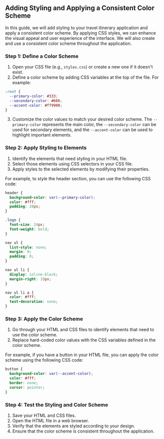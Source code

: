## Adding Styling and Applying a Consistent Color Scheme

In this guide, we will add styling to your travel itinerary application and apply a consistent color scheme. By applying CSS styles, we can enhance the visual appeal and user experience of the interface. We will also create and use a consistent color scheme throughout the application.

### Step 1: Define a Color Scheme

1. Open your CSS file (e.g., `styles.css`) or create a new one if it doesn't exist.
2. Define a color scheme by adding CSS variables at the top of the file. For example:

```css
:root {
  --primary-color: #333;
  --secondary-color: #666;
  --accent-color: #ff9900;
}
```

3. Customize the color values to match your desired color scheme. The `--primary-color` represents the main color, the `--secondary-color` can be used for secondary elements, and the `--accent-color` can be used to highlight important elements.

### Step 2: Apply Styling to Elements

1. Identify the elements that need styling in your HTML file.
2. Select those elements using CSS selectors in your CSS file.
3. Apply styles to the selected elements by modifying their properties.

For example, to style the header section, you can use the following CSS code:

```css
header {
  background-color: var(--primary-color);
  color: #fff;
  padding: 20px;
}

.logo {
  font-size: 24px;
  font-weight: bold;
}

nav ul {
  list-style: none;
  margin: 0;
  padding: 0;
}

nav ul li {
  display: inline-block;
  margin-right: 10px;
}

nav ul li a {
  color: #fff;
  text-decoration: none;
}
```

### Step 3: Apply the Color Scheme

1. Go through your HTML and CSS files to identify elements that need to use the color scheme.
2. Replace hard-coded color values with the CSS variables defined in the color scheme.

For example, if you have a button in your HTML file, you can apply the color scheme using the following CSS code:

```css
button {
  background-color: var(--accent-color);
  color: #fff;
  border: none;
  cursor: pointer;
}
```

### Step 4: Test the Styling and Color Scheme

1. Save your HTML and CSS files.
2. Open the HTML file in a web browser.
3. Verify that the elements are styled according to your design.
4. Ensure that the color scheme is consistent throughout the application.

